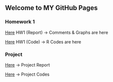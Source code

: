 ## Welcome to MY GitHub Pages

### Homework 1

[Here](IE360_HW1.html) HW1 (Report) -> Comments & Graphs are here 

[Here](HW1_R_Code.ipynb) HW1 (Code) -> R Codes are here

### Project
[Here](IE360_Project_Report.html) -> Project Report

[Here](Project5.ipynb) -> Project Codes

